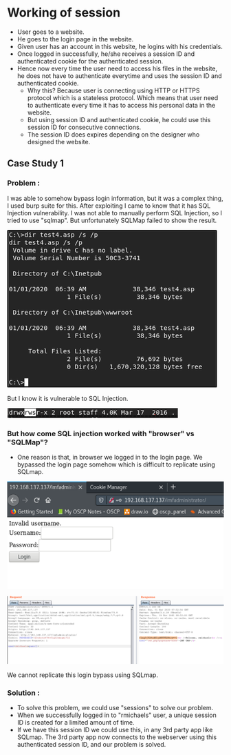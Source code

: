 # Working of session

* User goes to a website.
* He goes to the login page in the website.
* Given user has an account in this website, he logins with his credentials.
* Once logged in successfully, he/she receives a session ID and authenticated cookie for the authenticated session.
* Hence now every time the user need to access his files in the website, he does not have to authenticate everytime and uses the session ID and authenticated cookie.
  * Why this? Because user is connecting using HTTP or HTTPS protocol which is a stateless protocol. Which means that user need to authenticate every time it has to access his personal data in the website.
  * But using session ID and authenticated cookie, he could use this session ID for consecutive connections. 
  * The session ID does expires depending on the designer who designed the website.

## Case Study 1

### Problem :

I was able to somehow bypass login information, but it was a complex thing, I used burp suite for this. After exploiting I came to know that it has SQL Injection vulnerability. I was not able to manually perform SQL Injection, so I tried to use "sqlmap". But unfortunately SQLMap failed to show the result.

![](../../.gitbook/assets/image%20%2847%29.png)

But I know it is vulnerable to SQL Injection.

![](../../.gitbook/assets/image%20%2871%29.png)

### But how come SQL injection worked with "browser" vs "SQLMap"?

* One reason is that, in browser we logged in to the login page. We bypassed the login page somehow which is difficult to replicate using SQLmap.

![](../../.gitbook/assets/image%20%2879%29.png)

![login bypass](../../.gitbook/assets/image%20%2867%29.png)

We cannot replicate this login bypass using SQLmap.

### Solution :

* To solve this problem, we could use "sessions" to solve our problem.
* When we successfully logged in to "rmichaels" user, a unique session ID is created for a limited amount of time.
* If we have this session ID we could use this, in any 3rd party app like SQLmap. The 3rd party app now connects to the webserver using this authenticated session ID, and our problem is solved.



